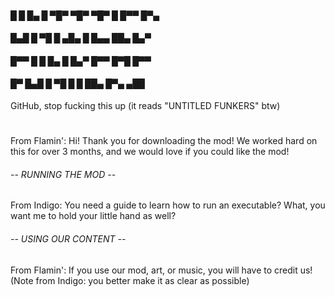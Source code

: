 #### █ █ █▄ █ ▀█▀ ▀█▀ ▀█▀ █   █▀▀ █▀▄ 
#### █▄█ █ ▀█  █  ▄█▄  █  █▄▄ ██▄ █▄▀ 

#### █▀▀ █ █ █▄ █ █▄▀ █▀▀ █▀█ █▀▀ 
#### █▀  █▄█ █ ▀█ █ █ ██▄ █▀▄ ▄██
GitHub, stop fucking this up (it reads "UNTITLED FUNKERS" btw)

# 
From Flamin': Hi! Thank you for downloading the mod! We worked hard on this for over 3 months, and we would love if you could like the mod!


###### -- RUNNING THE MOD --

From Indigo: You need a guide to learn how to run an executable? What, you want me to hold your little hand as well?


###### -- USING OUR CONTENT --

From Flamin': If you use our mod, art, or music, you will have to credit us!
(Note from Indigo: you better make it as clear as possible)

